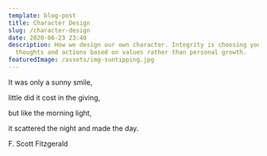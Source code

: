 ```yaml
---
template: blog-post
title: Character Design
slug: /character-design
date: 2020-06-23 23:40
description: How we design our own character. Integrity is choosing your
  thoughts and actions based on values rather than personal growth.
featuredImage: /assets/img-suntipping.jpg
---
```

It was only a sunny smile,

little did it cost in the giving, 

but like the morning light, 

it scattered the night and made the day.

F. Scott Fitzgerald